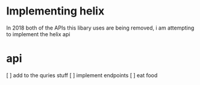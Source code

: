Implementing helix
===

In 2018 both of the APIs this libary uses are being removed, i am attempting to implement the helix api 

# api
[ ] add to the quries stuff
[ ] implement endpoints
[ ] eat food
